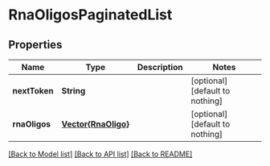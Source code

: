 # RnaOligosPaginatedList


## Properties
Name | Type | Description | Notes
------------ | ------------- | ------------- | -------------
**nextToken** | **String** |  | [optional] [default to nothing]
**rnaOligos** | [**Vector{RnaOligo}**](RnaOligo.md) |  | [optional] [default to nothing]


[[Back to Model list]](../README.md#models) [[Back to API list]](../README.md#api-endpoints) [[Back to README]](../README.md)


